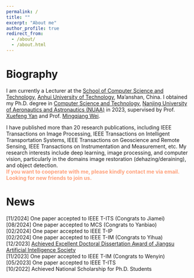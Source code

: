 ```yaml
---
permalink: /
title: ""
excerpt: "About me"
author_profile: true
redirect_from: 
  - /about/
  - /about.html
---
```


Biography
======
I am currently a Lecturer at the <a href="https://cs.ahut.edu.cn/"> School of Computer Science and Technology</a>, <a href="https://www.ahut.edu.cn/">Anhui University of Technology</a>, Ma’anshan, China. I obtained my Ph.D. degree in <a href="http://cs.nuaa.edu.cn/">Computer Science and Technology</a>, 
	<a href="https://www.nuaa.edu.cn/">Nanjing University of Aeronautics and Astronautics (NUAA)</a> in 2023, supervised by Prof. <a href="http://faculty.nuaa.edu.cn/yxf/zh_CN/index.htm" target="_blank">
	Xuefeng Yan</a> and Prof. <a href="https://mingqiangwei.github.io/" target="_blank"> Mingqiang Wei</a>.
 
I have published more than 20 research publications, including IEEE Transactions on Image Processing, IEEE Transactions on Intelligent Transportation Systems, IEEE Transactions on Geoscience and Remote Sensing, IEEE Transactions on Instrumentation and Measurement, etc. My research interests include deep learning, image processing, and computer vision, particularly in the domains image restoration (dehazing/deraining), and object detection. <br> <font color=LightSalmon><b>If you want to cooperate with me, please kindly contact me via email. Looking for new friends to join us.</b></font>



News 
====== 
[11/2024] One paper accepted to IEEE T-ITS (Congrats to Jiamei) <br>
[08/2024] One paper accepted to MCS (Congrats to Yanbiao) <br>
[02/2024] One paper accepted to IEEE T-IP <br>
[02/2024] One paper accepted to IEEE T-IM (Congrats to Yihua) <br>
[12/2023] <a href="http://www.jsai.org.cn/ainews/notice/4265.html">Achieved Excellent Doctoral Dissertation Award of Jiangsu Artificial Intelligence Society</a> <br>
[11/2023] One paper accepted to IEEE T-IM (Congrats to Wenyin) <br>
[05/2023] One paper accepted to IEEE T-ITS <br>
[10/2022] Achieved National Scholarship for Ph.D. Students <br>


